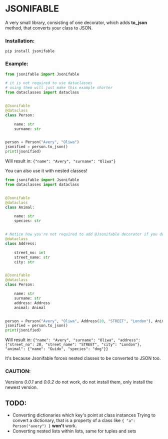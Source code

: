 # JSONIFABLE

A very small library, consisting of one decorator, which adds **to_json** method, that converts your class to JSON.

### Installation:
```
pip install jsonifable
```

### Example:
```python
from jsonifable import Jsonifable

# it is not required to use dataclasses
# using them will just make this example shorter
from dataclasses import dataclass


@Jsonifable
@dataclass
class Person:

    name: str
    surname: str


person = Person("Avery", "Oliwa")
jsonified = person.to_json()
print(jsonified)
```

Will result in:
```{"name": "Avery", "surname": "Oliwa"}```

You can also use it with nested classes!
```python
from jsonifable import Jsonifable
from dataclasses import dataclass


@Jsonifable
@dataclass
class Animal:

    name: str
    species: str


# Notice how you're not required to add @Jsonifable decorator if you don't need the class instance to be manually converted using to_json
@dataclass
class Address:

    street_no: int
    street_name: str
    city: str


@Jsonifable
@dataclass
class Person:

    name: str
    surname: str
    address: Address
    animal: Animal


person = Person("Avery", "Oliwa", Address(20, "STREET", "London"), Animal("Guido", "dog"))
jsonified = person.to_json()
print(jsonified)
```

Will result in:
```{"name": "Avery", "surname": "Oliwa", "address": {"street_no": 20, "street_name": "STREET", "city": "London"}, "animal": {"name": "Guido", "species": "dog"}}```

It's because Jsonifable forces nested classes to be converted to JSON too.

### CAUTION:
Versions *0.0.1* and *0.0.2* do not work, do not install them, only install the newest version.

## TODO:
* Converting dictionaries which key's point at class instances
Trying to convert a dictionary, that is a property of a class like ```{ "a": Person("avery") }``` **won't** work.
* Converting nested lists within lists, same for tuples and sets